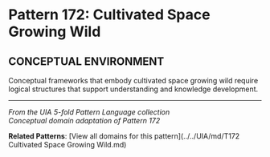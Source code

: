 # Pattern 172: Cultivated Space Growing Wild

## CONCEPTUAL ENVIRONMENT

Conceptual frameworks that embody cultivated space growing wild require logical structures that support understanding and knowledge development.

---

*From the UIA 5-fold Pattern Language collection*  
*Conceptual domain adaptation of Pattern 172*

**Related Patterns**: [View all domains for this pattern](../../UIA/md/T172 Cultivated Space Growing Wild.md)